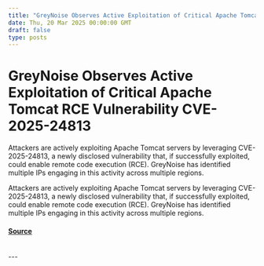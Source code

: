 ```yaml
---
title: "GreyNoise Observes Active Exploitation of Critical Apache Tomcat RCE Vulnerability CVE-2025-24813"
date: Thu, 20 Mar 2025 00:00:00 GMT
draft: false
type: posts
---
```

# GreyNoise Observes Active Exploitation of Critical Apache Tomcat RCE Vulnerability CVE-2025-24813





Attackers are actively exploiting Apache Tomcat servers by leveraging CVE-2025-24813, a newly disclosed vulnerability that, if successfully exploited, could enable remote code execution (RCE). GreyNoise has identified multiple IPs engaging in this activity across multiple regions. 

Attackers are actively exploiting Apache Tomcat servers by leveraging CVE-2025-24813, a newly disclosed vulnerability that, if successfully exploited, could enable remote code execution (RCE). GreyNoise has identified multiple IPs engaging in this activity across multiple regions.

#### [Source](https://www.greynoise.io/blog/active-exploitation-critical-apache-tomcat-rce-vulnerability-cve-2025-24813)

<br/>
---
